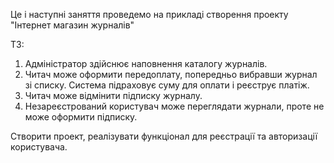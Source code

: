 Це і наступні заняття проведемо на прикладі створення проекту "Інтернет магазин журналів"

ТЗ:

1. Адміністратор здійснює наповнення каталогу журналів. 
2. Читач може оформити передоплату, попередньо вибравши журнал зі списку. Система підраховує суму для оплати і реєструє платіж. 
3. Читач може відмінити підписку журналу. 
4. Незареєстрований користувач може переглядати журнали, проте не може оформити підписку. 


Створити проект, реалізувати функціонал для реєстрації та авторизації користувача.
